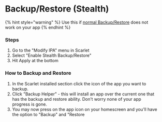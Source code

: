 # Backup/Restore (Stealth)

{% hint style="warning" %}
Use this if [normal Backup/Restore](backup-restore-normal.md) does not work on your app
{% endhint %}

### Steps

1. Go to the "Modify IPA" menu in Scarlet
2. Select "Enable Stealth Backup/Restore"
3. Hit Apply at the bottom

### How to Backup and Restore

1. In the Scarlet installed section click the icon of the app you want to backup.
2. Click "Backup Helper" - this will install an app over the current one that has the backup and restore ability. Don't worry none of your app progress is gone.
3. You may now press on the app icon on your homescreen and you'll have the option to "Backup" and "Restore

<div>

<figure><img src="../.gitbook/assets/BB177001-69CF-4088-AD98-699A1518CE5A.jpg" alt=""><figcaption></figcaption></figure>

 

<figure><img src="../.gitbook/assets/C0F4FA88-C59A-49AB-A6DA-C120D39431BD.jpg" alt=""><figcaption></figcaption></figure>

 

<figure><img src="../.gitbook/assets/20230421_065723.jpg" alt=""><figcaption></figcaption></figure>

 

<figure><img src="../.gitbook/assets/44308BA6-8144-4461-9D67-4314FD69074C.jpg" alt=""><figcaption></figcaption></figure>

</div>





